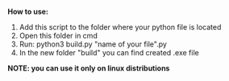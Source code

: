 **How to use:**

1. Add this script to the folder where your python file is located
2. Open this folder in cmd
3. Run: python3 build.py "name of your file".py
4. In the new folder "build" you can find created .exe file

**NOTE: you can use it only on linux distributions**
